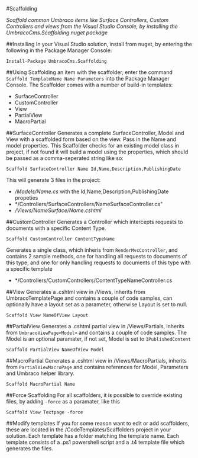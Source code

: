 #Scaffolding

_Scaffold common Umbraco items like Surface Controllers, Custom Controllers and views from the Visual Studio Console, by installing 
the UmbracoCms.Scaffolding nuget package_

##Installing
In your Visual Studio solution, install from nuget, by entering the following in the Package Manager Console:

	Install-Package UmbracoCms.Scaffolding


##Using
Scaffolding an item with the scaffolder, enter the command `Scaffold TemplateName Name Parameters` into  the Package Manager Console. The Scaffolder comes with a number of build-in templates:

- SurfaceController
- CustomController
- View
- PartialView
- MacroPartial


##SurfaceController
Generates a complete SurfaceController, Model and View with a scaffolded form based on the view. Pass in the Name and model properties.
This Scaffolder checks for an existing model class in project, if not found it will build a model using the properties, which should be passed as 
a comma-seperated string like so:

	Scaffold SurfaceController Name Id,Name,Description,PublishingDate

This will generate 3 files in the project:

- */Models/Name.cs* with the Id,Name,Description,PublishingDate propeties
- */Controllers/SurfaceControllers/NameSurfaceController.cs"
- */Views/NameSurface/Name.cshtml*


##CustomController
Generates a Controller which intercepts requests to documents with a specific Content Type.

	Scaffold CustomController ContentTypeName

Generates a single class, which inheris from `RenderMvcController`, and contains 2 sample methods, one for handling all requests to documents of this type, and one for only handling requests to documents of this type with a specific template

- */Controllers/CustomControllers/ContentTypeNameController.cs


##View
Generates a .cshtml view in /Views, inherits from UmbracoTemplatePage and contains a couple of code samples, can optionally have a layout set as a parameter, otherwise Layout is set to null.

	Scaffold View NameOfView Layout


##PartialView
Generates a .cshtml partial view in /Views/Partials, inherits from `UmbracoViewPage<Model>` and contains a couple of code samples. The Model is an optional paramater, if not set, Model is set to `IPublishedContent`

	Scaffold PartialView NameOfView Model


##MacroPartial
Generates a .cshtml view in /Views/MacroPartials, inherits from `PartialViewMacroPage` and contains references for Model, Parameters and Umbraco helper library.

	Scaffold MacroPartial Name


##Force Scaffolding
For all scaffolders, it is possible to override existing files, by adding `-force` as a paramater, like this

	Scaffold View Textpage -force

##Modify templates
If you for some reason want to edit or add scaffolders, these are located in the /CodeTemplates/Scaffolders project in your solution. Each template has a folder matching the template name. Each template consists of a .ps1 powershell script and a .t4 template file which generates the files. 	